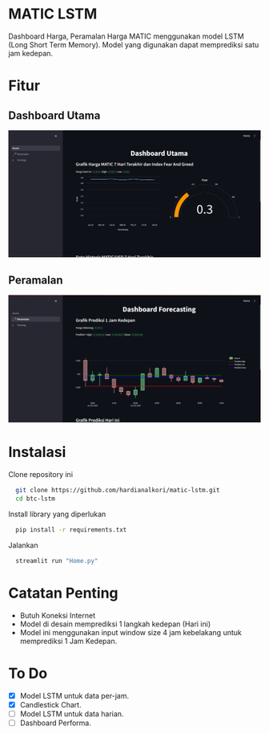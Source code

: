 
# MATIC LSTM

Dashboard Harga, Peramalan Harga MATIC menggunakan model LSTM (Long Short Term Memory). Model yang digunakan dapat memprediksi satu jam kedepan.

# Fitur
## Dashboard Utama
![App Screenshot](https://raw.githubusercontent.com/iyxn/matic-lstm/development/screenshoot/home.jpg)

## Peramalan
![App Screenshot](https://raw.githubusercontent.com/iyxn/matic-lstm/development/screenshoot/forecast.jpg)

# Instalasi

Clone repository ini

```bash
  git clone https://github.com/hardianalkori/matic-lstm.git
  cd btc-lstm
```
Install library yang diperlukan
```bash
  pip install -r requirements.txt
```
Jalankan
```bash
  streamlit run "Home.py"
```
# Catatan Penting

- Butuh Koneksi Internet
-  Model di desain memprediksi 1 langkah kedepan (Hari ini)
-  Model ini menggunakan input window size 4 jam kebelakang untuk memprediksi 1 Jam Kedepan.

# To Do
- [x] Model LSTM untuk data per-jam.
- [x] Candlestick Chart.
- [ ] Model LSTM untuk data harian.
- [ ] Dashboard Performa.
